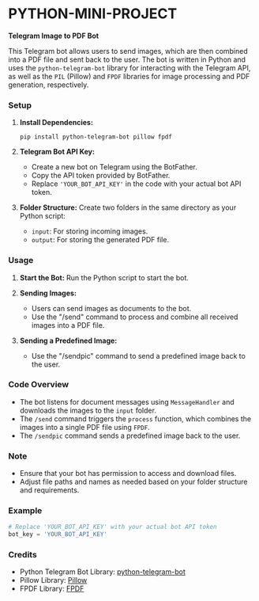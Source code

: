 # PYTHON-MINI-PROJECT
**Telegram Image to PDF Bot**

This Telegram bot allows users to send images, which are then combined into a PDF file and sent back to the user. The bot is written in Python and uses the `python-telegram-bot` library for interacting with the Telegram API, as well as the `PIL` (Pillow) and `FPDF` libraries for image processing and PDF generation, respectively.

### Setup
1. **Install Dependencies:**
   ```
   pip install python-telegram-bot pillow fpdf
   ```

2. **Telegram Bot API Key:**
   - Create a new bot on Telegram using the BotFather.
   - Copy the API token provided by BotFather.
   - Replace `'YOUR_BOT_API_KEY'` in the code with your actual bot API token.

3. **Folder Structure:**
   Create two folders in the same directory as your Python script:
   - `input`: For storing incoming images.
   - `output`: For storing the generated PDF file.

### Usage
1. **Start the Bot:**
   Run the Python script to start the bot.

2. **Sending Images:**
   - Users can send images as documents to the bot.
   - Use the "/send" command to process and combine all received images into a PDF file.

3. **Sending a Predefined Image:**
   - Use the "/sendpic" command to send a predefined image back to the user.

### Code Overview
- The bot listens for document messages using `MessageHandler` and downloads the images to the `input` folder.
- The `/send` command triggers the `process` function, which combines the images into a single PDF file using `FPDF`.
- The `/sendpic` command sends a predefined image back to the user.

### Note
- Ensure that your bot has permission to access and download files.
- Adjust file paths and names as needed based on your folder structure and requirements.

### Example
```python
# Replace 'YOUR_BOT_API_KEY' with your actual bot API token
bot_key = 'YOUR_BOT_API_KEY'
```

### Credits
- Python Telegram Bot Library: [python-telegram-bot](https://github.com/python-telegram-bot/python-telegram-bot)
- Pillow Library: [Pillow](https://python-pillow.org/)
- FPDF Library: [FPDF](https://pyfpdf.readthedocs.io/en/latest/)
